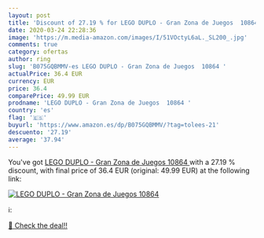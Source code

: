 ```yaml
---
layout: post
title: 'Discount of 27.19 % for LEGO DUPLO - Gran Zona de Juegos  10864 '
date: 2020-03-24 22:28:36
image: 'https://m.media-amazon.com/images/I/51VOctyL6aL._SL200_.jpg'
comments: true
category: ofertas
author: ring
slug: 'B075GQBMMV-es LEGO DUPLO - Gran Zona de Juegos  10864 '
actualPrice: 36.4 EUR
currency: EUR
price: 36.4
comparePrice: 49.99 EUR
prodname: 'LEGO DUPLO - Gran Zona de Juegos  10864 '
country: 'es'
flag: '🇪🇸'
buyurl: 'https://www.amazon.es/dp/B075GQBMMV/?tag=tolees-21'
descuento: '27.19'
average: '37.94'
---
```


You've got [LEGO DUPLO - Gran Zona de Juegos  10864 ](https://www.amazon.es/dp/B075GQBMMV/?tag=tolees-21) with a  27.19 % discount, with final price of 36.4 EUR (original: 49.99 EUR) at the following link:

[![LEGO DUPLO - Gran Zona de Juegos  10864 ](https://m.media-amazon.com/images/I/51VOctyL6aL._SL200_.jpg)](https://www.amazon.es/dp/B075GQBMMV/?tag=tolees-21)

ℹ️:


[🛒 Check the deal!!](https://www.amazon.es/dp/B075GQBMMV/?tag=tolees-21)
